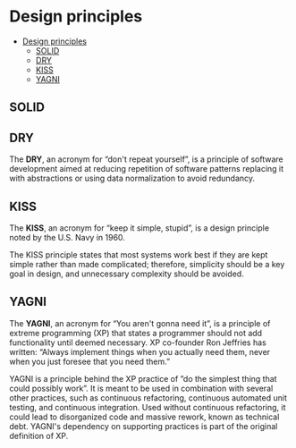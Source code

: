 # Design principles

- [Design principles](#design-principles)
  - [SOLID](#solid)
  - [DRY](#dry)
  - [KISS](#kiss)
  - [YAGNI](#yagni)

## SOLID

## DRY

The **DRY**, an acronym for “don't repeat yourself”, is a principle of software development aimed at reducing repetition of software patterns replacing it with abstractions or using data normalization to avoid redundancy.

## KISS

The **KISS**, an acronym for “keep it simple, stupid”, is a design principle noted by the U.S. Navy in 1960.

The KISS principle states that most systems work best if they are kept simple rather than made complicated; therefore, simplicity should be a key goal in design, and unnecessary complexity should be avoided.

## YAGNI

The **YAGNI**, an acronym for “You aren't gonna need it”, is a principle of extreme programming (XP) that states a programmer should not add functionality until deemed necessary. XP co-founder Ron Jeffries has written: “Always implement things when you actually need them, never when you just foresee that you need them.”

YAGNI is a principle behind the XP practice of ”do the simplest thing that could possibly work”. It is meant to be used in combination with several other practices, such as continuous refactoring, continuous automated unit testing, and continuous integration. Used without continuous refactoring, it could lead to disorganized code and massive rework, known as technical debt. YAGNI's dependency on supporting practices is part of the original definition of XP.
